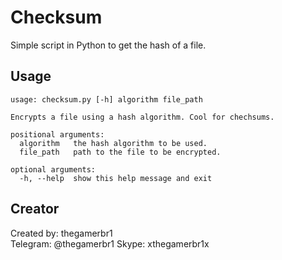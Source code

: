 # Checksum
Simple script in Python to get the hash of a file.

## Usage
```
usage: checksum.py [-h] algorithm file_path

Encrypts a file using a hash algorithm. Cool for chechsums.

positional arguments:
  algorithm   the hash algorithm to be used.
  file_path   path to the file to be encrypted.

optional arguments:
  -h, --help  show this help message and exit
```

## Creator
Created by: thegamerbr1\
Telegram: @thegamerbr1
Skype: xthegamerbr1x
